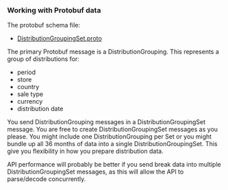 ### Working with Protobuf data

The protobuf schema file:

  - [DistributionGroupingSet.proto](/specs/v1/DistributionGroupingSet.proto)

The primary Protobuf message is a DistributionGrouping. This represents a group of distributions for:

  * period
  * store
  * country
  * sale type
  * currency
  * distribution date

You send DistributionGrouping messages in a DistributionGroupingSet message. You are free to create DistributionGroupingSet messages as you please. You might include one DistributionGrouping per Set or you might bundle up all 36 months of data into a single DistributionGroupingSet. This give you flexibility in how you prepare distribution data.

API performance will probably be better if you send break data into multiple DistributionGroupingSet messages, as this will allow the API to parse/decode concurrently.